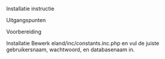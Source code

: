 Installatie instructie

Uitgangspunten

Voorbereiding

Installatie
Bewerk  eland/inc/constants.inc.php en vul de juiste gebruikersnaam, wachtwoord, en databasenaam in. 
